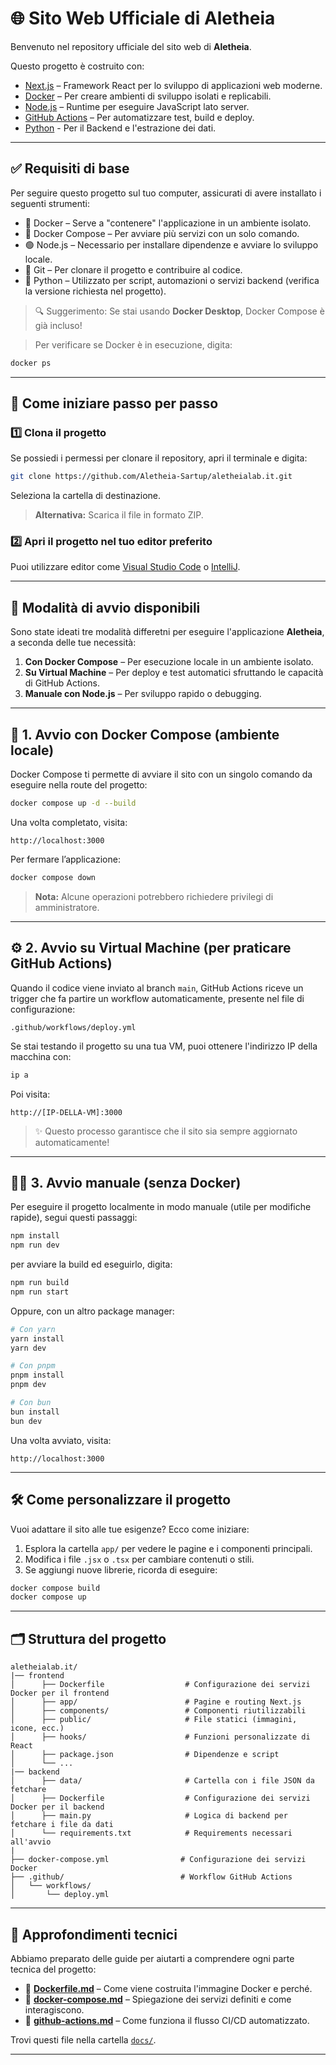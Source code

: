 # 🌐 Sito Web Ufficiale di Aletheia

Benvenuto nel repository ufficiale del sito web di **Aletheia**.

Questo progetto è costruito con:

* [Next.js](https://nextjs.org/) – Framework React per lo sviluppo di applicazioni web moderne.
* [Docker](https://www.docker.com/) – Per creare ambienti di sviluppo isolati e replicabili.
* [Node.js](https://nodejs.org/) – Runtime per eseguire JavaScript lato server.
* [GitHub Actions](https://github.com/features/actions) – Per automatizzare test, build e deploy.
* [Python](https://www.python.org/) - Per il Backend e l'estrazione dei dati.
---

## ✅ Requisiti di base

Per seguire questo progetto sul tuo computer, assicurati di avere installato i seguenti strumenti:

- 🐳 Docker – Serve a "contenere" l'applicazione in un ambiente isolato.
- 🧩 Docker Compose – Per avviare più servizi con un solo comando.
- 🟢 Node.js – Necessario per installare dipendenze e avviare lo sviluppo locale.
- 🧬 Git – Per clonare il progetto e contribuire al codice.
- 🐍 Python – Utilizzato per script, automazioni o servizi backend (verifica la versione richiesta nel progetto).

> 🔍 Suggerimento: Se stai usando **Docker Desktop**, Docker Compose è già incluso!

> Per verificare se Docker è in esecuzione, digita:

```bash
docker ps
```

---

## 🚀 Come iniziare passo per passo

### 1️⃣ Clona il progetto

Se possiedi i permessi per clonare il repository, apri il terminale e digita:

```bash
git clone https://github.com/Aletheia-Sartup/aletheialab.it.git
```

Seleziona la cartella di destinazione.

> **Alternativa:** Scarica il file in formato ZIP.

### 2️⃣ Apri il progetto nel tuo editor preferito

Puoi utilizzare editor come [Visual Studio Code](https://code.visualstudio.com/) o [IntelliJ](https://www.jetbrains.com/idea/).

---

## 🚦 Modalità di avvio disponibili

Sono state ideati tre modalità differetni per eseguire l'applicazione **Aletheia**, a seconda delle tue necessità:

1. **Con Docker Compose** – Per esecuzione locale in un ambiente isolato.
2. **Su Virtual Machine** – Per deploy e test automatici sfruttando le capacità di GitHub Actions.
3. **Manuale con Node.js** – Per sviluppo rapido o debugging.

---

## 🐳 1. Avvio con Docker Compose (ambiente locale)

Docker Compose ti permette di avviare il sito con un singolo comando da eseguire nella route del progetto:

```bash
docker compose up -d --build
```

Una volta completato, visita:

```
http://localhost:3000
```

Per fermare l’applicazione:

```bash
docker compose down
```

> **Nota:** Alcune operazioni potrebbero richiedere privilegi di amministratore.

---

## ⚙️ 2. Avvio su Virtual Machine (per praticare GitHub Actions)

Quando il codice viene inviato al branch `main`, GitHub Actions riceve un trigger che fa partire un workflow automaticamente, presente nel file di configurazione:

```
.github/workflows/deploy.yml
```

Se stai testando il progetto su una tua VM, puoi ottenere l'indirizzo IP della macchina con:

```bash
ip a
```

Poi visita:

```
http://[IP-DELLA-VM]:3000
```

> ✨ Questo processo garantisce che il sito sia sempre aggiornato automaticamente!

---

## 🧑‍💻 3. Avvio manuale (senza Docker)

Per eseguire il progetto localmente in modo manuale (utile per modifiche rapide), segui questi passaggi:

```bash
npm install
npm run dev
```

per avviare la build ed eseguirlo, digita:

```bash
npm run build
npm run start
```

Oppure, con un altro package manager:

```bash
# Con yarn
yarn install
yarn dev

# Con pnpm
pnpm install
pnpm dev

# Con bun
bun install
bun dev
```

Una volta avviato, visita:

```
http://localhost:3000
```

---

## 🛠️ Come personalizzare il progetto

Vuoi adattare il sito alle tue esigenze? Ecco come iniziare:

1. Esplora la cartella `app/` per vedere le pagine e i componenti principali.
2. Modifica i file `.jsx` o `.tsx` per cambiare contenuti o stili.
3. Se aggiungi nuove librerie, ricorda di eseguire:

```bash
docker compose build
docker compose up
```

---

## 🗂️ Struttura del progetto

```text
aletheialab.it/
|── frontend
│      ├── Dockerfile                  # Configurazione dei servizi Docker per il frontend         
│      ├── app/                        # Pagine e routing Next.js
│      ├── components/                 # Componenti riutilizzabili
│      ├── public/                     # File statici (immagini, icone, ecc.)
│      ├── hooks/                      # Funzioni personalizzate di React
│      ├── package.json                # Dipendenze e script
│      └── ...
|── backend
│      ├── data/                       # Cartella con i file JSON da fetchare
│      ├── Dockerfile                  # Configurazione dei servizi Docker per il backend
│      ├── main.py                     # Logica di backend per fetchare i file da dati
│      └── requirements.txt            # Requirements necessari all'avvio
|
├── docker-compose.yml                # Configurazione dei servizi Docker
├── .github/                          # Workflow GitHub Actions
│   └── workflows/
│       └── deploy.yml
```

---

## 📘 Approfondimenti tecnici

Abbiamo preparato delle guide per aiutarti a comprendere ogni parte tecnica del progetto:

* 🔧 **[Dockerfile.md](docs/Dockerfile.md)** – Come viene costruita l'immagine Docker e perché.
* 🧩 **[docker-compose.md](docs/docker-compose.md)** – Spiegazione dei servizi definiti e come interagiscono.
* 🔁 **[github-actions.md](docs/github-actions.md)** – Come funziona il flusso CI/CD automatizzato.

Trovi questi file nella cartella [`docs/`](docs/).

---
